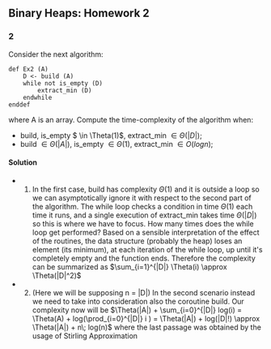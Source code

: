 ## Binary Heaps: Homework 2

### 2

Consider the next algorithm:

    def Ex2 (A)
        D <- build (A)
        while not is_empty (D)
            extract_min (D)
        endwhile
    enddef
where A is an array. Compute the time-complexity of the algorithm when:
* build, is_empty $ \in \Theta(1)$, extract_min $\in \Theta(|D|)$;
* build $\in \Theta(|A|)$, is_empty $\in \Theta(1)$, extract_min $\in O(log n)$;

#### Solution

* 1) In the first case, build has complexity $\Theta(1)$ and it is outside a loop so we can asymptotically ignore it with respect to the second part of the algorithm. The while loop checks a condition in time $\Theta(1)$ each time it runs, and a single execution of extract_min takes time $\Theta(|D|)$ so this is where we have to focus. How many times does the while loop get performed? Based on a sensible interpretation of the effect of the routines, the data structure (probably the heap) loses an element (its minimum), at each iteration of the while loop, up until it's completely empty and the function ends. Therefore the complexity can be summarized as $\sum_{i=1}^{|D|} \Theta(i) \approx \Theta(|D|^2)$
* 2) (Here we will be supposing n = |D|) In the second scenario instead we need to take into consideration also the coroutine build. Our complexity now will be $\Theta(|A|) + \sum_{i=0}^{|D|} log(i) = \Theta(A) + log(\prod_{i=0}^{|D|} i ) = \Theta(|A|) + log(|D|!) \approx \Theta(|A|) + n\; log(n)$ where the last passage was obtained by the usage of Stirling Approximation